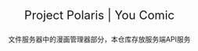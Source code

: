 <div align="center" >
    <p align="center" style="font-size:24px">
        Project Polaris | You Comic
    </p>
    <p>
        文件服务器中的漫画管理器部分，本仓库存放服务端API服务
    </p>
</div>


